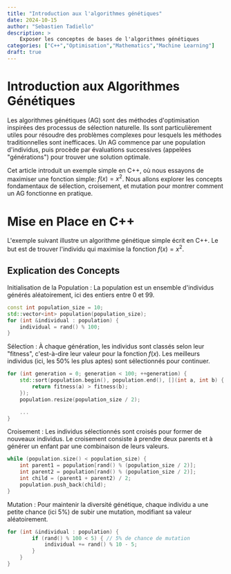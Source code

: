 ```yaml
---
title: "Introduction aux l'algorithmes génétiques"
date: 2024-10-15
author: "Sebastien Tadiello"
description: >
    Exposer les conceptes de bases de l'algorithmes génétiques
categories: ["C++","Optimisation","Mathematics","Machine Learning"]
draft: true
---
```


# Introduction aux Algorithmes Génétiques

Les algorithmes génétiques (AG) sont des méthodes d'optimisation inspirées des processus de sélection naturelle. Ils sont particulièrement utiles pour résoudre des problèmes complexes pour lesquels les méthodes traditionnelles sont inefficaces. Un AG commence par une population d'individus, puis procède par évaluations successives (appelées "générations") pour trouver une solution optimale.

Cet article introduit un exemple simple en C++, où nous essayons de maximiser une fonction simple: $f(x) = x^2$. Nous allons explorer les concepts fondamentaux de sélection, croisement, et mutation pour montrer comment un AG fonctionne en pratique.

# Mise en Place en C++

L'exemple suivant illustre un algorithme génétique simple écrit en C++. Le but est de trouver l'individu qui maximise la fonction $f(x) = x^2$.

## Explication des Concepts

Initialisation de la Population : La population est un ensemble d'individus générés aléatoirement, ici des entiers entre 0 et 99.

```C++
const int population_size = 10;
std::vector<int> population(population_size);
for (int &individual : population) {
    individual = rand() % 100;
}
```

Sélection : À chaque génération, les individus sont classés selon leur "fitness", c'est-à-dire leur valeur pour la fonction $f(x)$. Les meilleurs individus (ici, les 50% les plus aptes) sont sélectionnés pour continuer.
```C++
for (int generation = 0; generation < 100; ++generation) {
    std::sort(population.begin(), population.end(), [](int a, int b) {
        return fitness(a) > fitness(b);
    });
    population.resize(population_size / 2);

    ...
}
```

Croisement : Les individus sélectionnés sont croisés pour former de nouveaux individus. Le croisement consiste à prendre deux parents et à générer un enfant par une combinaison de leurs valeurs.
```C++	
while (population.size() < population_size) {
    int parent1 = population[rand() % (population_size / 2)];
    int parent2 = population[rand() % (population_size / 2)];
    int child = (parent1 + parent2) / 2; 
    population.push_back(child);
}
```

Mutation : Pour maintenir la diversité génétique, chaque individu a une petite chance (ici 5%) de subir une mutation, modifiant sa valeur aléatoirement.

```C++
for (int &individual : population) {
        if (rand() % 100 < 5) { // 5% de chance de mutation
            individual += rand() % 10 - 5;
        }
    }
}	
```